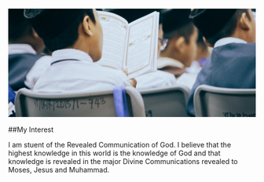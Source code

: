 ![Quran Study Photo](/quranstudy.jpg)

##My Interest

I am stuent of the Revealed Communication of God. I believe that the highest knowledge in this world is the knowledge of God and that knowledge is revealed in the major Divine Communications revealed to Moses, Jesus and Muhammad.
